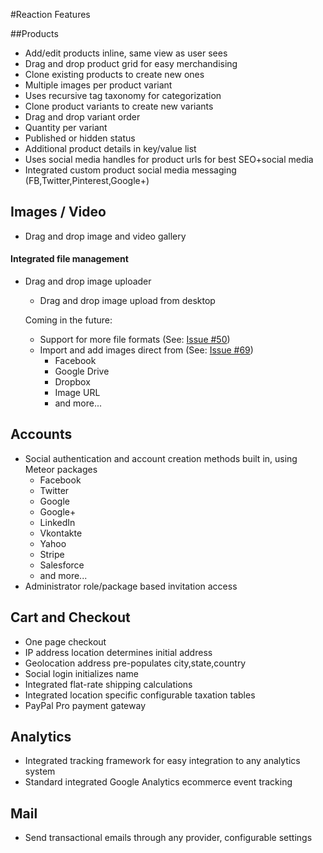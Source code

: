 #Reaction Features

##Products

* Add/edit products inline, same view as user sees
* Drag and drop product grid for easy merchandising
* Clone existing products to create new ones
* Multiple images per product variant
* Uses recursive tag taxonomy for categorization
* Clone product variants to create new variants
* Drag and drop variant order
* Quantity per variant
* Published or hidden status
* Additional product details in key/value list
* Uses social media handles for product urls for best SEO+social media
* Integrated custom product social media messaging (FB,Twitter,Pinterest,Google+)


## Images / Video
* Drag and drop image and video gallery

#### Integrated file management
* Drag and drop image uploader
	* Drag and drop image upload from desktop

	Coming in the future:

	* Support for more file formats (See: [Issue #50](https://github.com/ongoworks/reaction/issues/50))
	* Import and add images direct from (See: [Issue #69](https://github.com/ongoworks/reaction/issues/69))
		* Facebook
		* Google Drive
		* Dropbox
		* Image URL
		* and more...

## Accounts
* Social authentication and account creation methods built in, using Meteor packages
	* Facebook
	* Twitter
	* Google
	* Google+
	* LinkedIn
	* Vkontakte
	* Yahoo
	* Stripe
	* Salesforce
	* and more...
* Administrator role/package based invitation access

## Cart and Checkout
* One page checkout
* IP address location determines initial address
* Geolocation address pre-populates city,state,country
* Social login initializes name
* Integrated flat-rate shipping calculations
* Integrated location specific configurable taxation tables
* PayPal Pro payment gateway


## Analytics
* Integrated tracking framework for easy integration to any analytics system
* Standard integrated Google Analytics ecommerce event tracking

## Mail
* Send transactional emails through any provider, configurable settings
